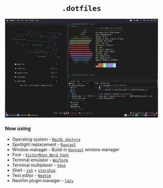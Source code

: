 <h1 align="center">
    <code>.dotfiles</code>
</h1>

![example](img/example.png)

### Now using

- Operating system - [`MacOS Ventyra`](https://www.apple.com/macos/ventura/)
- Spotlight replacement - [`Raycast`](https://www.raycast.com/)
- Window manager - Build-in [`Raycast`](https://www.raycast.com/) window manager
- Font - [`VictorMono Nerd Font`](./fonts/README.md)
- Terminal emulator - [`WezTerm`](https://wezfurlong.org/wezterm/)
- Terminal multiplexer - [`tmux`](https://github.com/tmux/tmux)
- Shell - [`zsh`](https://www.zsh.org) + [`starship`](https://starship.rs)
- Text editor - [`NeoVim`](https://neovim.io)
- NeoVim plugin manager - [`lazy`](https://github.com/folke/lazy.nvim)
